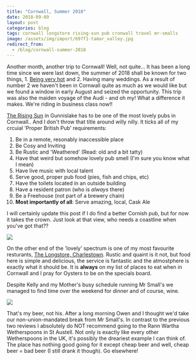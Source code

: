 ```yaml
---
title: "Cornwall, Summer 2018"
date: 2018-09-09
layout: post
categories: blog
tags: cornwall longstore rising-sun pub cronwall travel mr-smalls
image: /assets/img/import/697f1-tamar_valley.jpg
redirect_from:
  - /blog/cornwall-summer-2018
---
```


Another month, another trip to Cornwall! Well, not quite... It has been a long time since we were last down, the summer of 2018 shall be known for two things, 1. [Being very hot](https://www.metoffice.gov.uk/news/releases/2018/end-of-summer-stats) and 2. Having many weddings. As a result of number 2 we haven't been in Cornwall quite as much as we would like but we found a window in early August and seized the opportunity. This trip was also the maiden voyage of the Audi - and oh my! What a difference it makes. We're riding in business class now!!

[The Rising Sun](https://www.therisingsuninngunnislake.com/) in Gunnislake has to be one of the most lovely pubs in Cornwall.. And I don't throw that title around willy nilly. It ticks all of my crcuial 'Proper British Pub' requirements:

1. Be in a remote, resonably inaccessible place
2. Be Cosy and Inviting
3. Be Rustic and 'Weathered' (Read: old and a bit tatty)
4. Have that weird but somehow lovely pub smell (I'm sure you know what I mean)
5. Have live music with local talent
6. Serve good, proper pub food (pies, fish and chips, etc)
7. Have the toilets located in an outside building
8. Have a resident patron (who is _always_ there)
9. Be a Freehouse (not part of a brewery chain)
10. **Most importantly of all**: Serve amazing, local, Cask Ale

I will certainly update this post if I do find a better Cornish pub, but for now it takes the crown. Just look at that view, who needs a coastline when you've got that??

![][photo-2]

On the other end of the 'lovely' spectrum is one of my most favourite resturants, [The Longstore, Charlestown](http://www.thelongstore.co.uk/). Rustic and quaint is it not, but food here is simple and delicious, the service is fantastic and the atmostphere is exactly what it should be. It is **always** on my list of places to eat when in Cornwall and I pray for Oysters to be on the specials board.

Despite Kelly and my Mother's busy schedule running Mr Small's we managed to find time over the weekend for dinner and of course, wine.

![][photo-3]

That's my beer, not his. After a long morning Owen and I thought we'd take our non-union-mandated break from Mr Small's. In contrast to the previous two reviews I absolutely do NOT recommend going to the Rann Wartha Wetherspoons in St Austell. Not only is exactly like every other Wetherspoons in the UK, it's possibly the dreariest example I can think of. The place has nothing good going for it except cheap beer and well, cheap beer = bad beer (I still drank it though). Go elsewhere!

[photo-1]: /assets/img/import/697f1-tamar_valley.jpg
[photo-2]: /assets/img/import/48c7e-the_longstore.jpg
[photo-3]: /assets/img/import/be158-baby_brother_staustell.jpg
